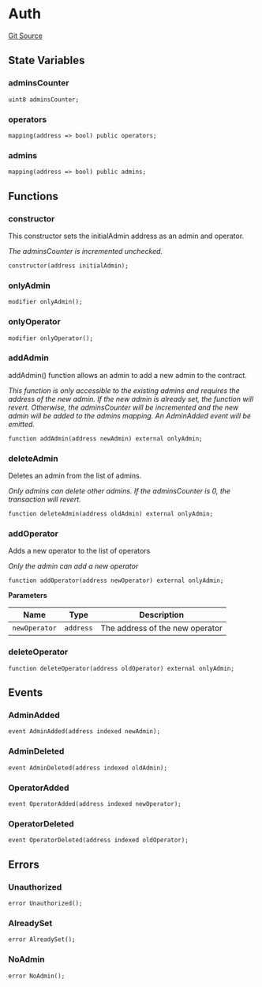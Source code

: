 # Auth
[Git Source](https://github.com/manifoldfinance/mevETH2/blob/25149b626aad16b7ef2da38d73bddd982040bc12/src/libraries/Auth.sol)




## State Variables
### adminsCounter

```solidity
uint8 adminsCounter;
```


### operators

```solidity
mapping(address => bool) public operators;
```


### admins

```solidity
mapping(address => bool) public admins;
```


## Functions
### constructor

This constructor sets the initialAdmin address as an admin and operator.

*The adminsCounter is incremented unchecked.*


```solidity
constructor(address initialAdmin);
```

### onlyAdmin


```solidity
modifier onlyAdmin();
```

### onlyOperator


```solidity
modifier onlyOperator();
```

### addAdmin

addAdmin() function allows an admin to add a new admin to the contract.

*This function is only accessible to the existing admins and requires the address of the new admin.
If the new admin is already set, the function will revert. Otherwise, the adminsCounter will be incremented and the new admin will be added to the admins
mapping. An AdminAdded event will be emitted.*


```solidity
function addAdmin(address newAdmin) external onlyAdmin;
```

### deleteAdmin

Deletes an admin from the list of admins.

*Only admins can delete other admins. If the adminsCounter is 0, the transaction will revert.*


```solidity
function deleteAdmin(address oldAdmin) external onlyAdmin;
```

### addOperator

Adds a new operator to the list of operators

*Only the admin can add a new operator*


```solidity
function addOperator(address newOperator) external onlyAdmin;
```
**Parameters**

|Name|Type|Description|
|----|----|-----------|
|`newOperator`|`address`|The address of the new operator|


### deleteOperator


```solidity
function deleteOperator(address oldOperator) external onlyAdmin;
```

## Events
### AdminAdded

```solidity
event AdminAdded(address indexed newAdmin);
```

### AdminDeleted

```solidity
event AdminDeleted(address indexed oldAdmin);
```

### OperatorAdded

```solidity
event OperatorAdded(address indexed newOperator);
```

### OperatorDeleted

```solidity
event OperatorDeleted(address indexed oldOperator);
```

## Errors
### Unauthorized

```solidity
error Unauthorized();
```

### AlreadySet

```solidity
error AlreadySet();
```

### NoAdmin

```solidity
error NoAdmin();
```

